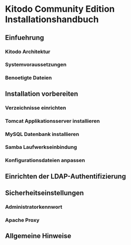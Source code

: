 Kitodo Community Edition Installationshandbuch
=============================================

Einfuehrung
-----------

### Kitodo Architektur

### Systemvoraussetzungen

### Benoetigte Dateien

Installation vorbereiten
------------------------

### Verzeichnisse einrichten

### Tomcat Applikationsserver installieren

### MySQL Datenbank installieren

### Samba Laufwerkseinbindung

### Konfigurationsdateien anpassen 

Einrichten der LDAP-Authentifizierung
-------------------------------------

Sicherheitseinstellungen
------------------------

### Administratorkennwort

### Apache Proxy

Allgemeine Hinweise
-------------------


